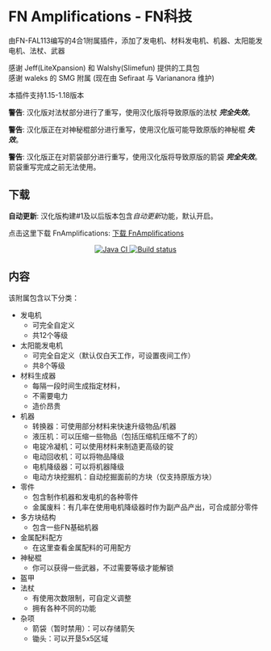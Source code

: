 # FN Amplifications - FN科技

由FN-FAL113编写的4合1附属插件，添加了发电机、材料发电机、机器、太阳能发电机、法杖、武器

感谢 Jeff(LiteXpansion) 和 Walshy(Slimefun) 提供的工具包  
感谢 waleks 的 SMG 附属 (现在由 Sefiraat 与 Variananora 维护)

本插件支持1.15-1.18版本

**警告**: 汉化版对法杖部分进行了重写，使用汉化版将导致原版的法杖 _**完全失效**_。

**警告**: 汉化版正在对神秘棍部分进行重写，使用汉化版可能导致原版的神秘棍 _**失效**_。

**警告**: 汉化版正在对箭袋部分进行重写，使用汉化版将导致原版的箭袋 _**完全失效**_。箭袋重写完成之前无法使用。

## 下载

**自动更新**: 汉化版构建#1及以后版本包含*自动更新*功能，默认开启。

点击这里下载 FnAmplifications: [下载 FnAmplifications](https://builds.guizhanss.net/ybw0014/FnAmplifications-CN/master)

<p align="center">
  <a href="https://github.com/ybw0014/FnAmplifications-CN/actions/workflows/maven.yml">
    <img src="https://github.com/ybw0014/FnAmplifications-CN/actions/workflows/maven.yml/badge.svg" alt="Java CI"/>
  </a>
  <a href="https://builds.guizhanss.net/ybw0014/FnAmplifications-CN/master">
    <img src="https://builds.guizhanss.net/f/ybw0014/FnAmplifications-CN/master/badge.svg" alt="Build status"/>
  </a>
</p>

## 内容

该附属包含以下分类：

- 发电机
    - 可完全自定义
    - 共12个等级
- 太阳能发电机
    - 可完全自定义（默认仅白天工作，可设置夜间工作）
    - 共8个等级
- 材料生成器
    - 每隔一段时间生成指定材料，
    - 不需要电力
    - 造价昂贵
- 机器
    - 转换器：可使用部分材料来快速升级物品/机器
    - 液压机：可以压缩一些物品（包括压缩机压缩不了的）
    - 电锭冷凝机：可以使用材料来制造更高级的锭
    - 电动回收机：可以将物品降级
    - 电机降级器：可以将机器降级
    - 电动方块挖掘机：自动挖掘面前的方块（仅支持原版方块）
- 零件
    - 包含制作机器和发电机的各种零件
    - 金属废料：有几率在使用电机降级器时作为副产品产出，可合成部分零件
- 多方块结构
    - 包含一些FN基础机器
- 金属配料配方
    - 在这里查看金属配料的可用配方
- 神秘棍
    - 你可以获得一些武器，不过需要等级才能解锁
- 盔甲
- 法杖
    - 有使用次数限制，可自定义调整
    - 拥有各种不同的功能
- 杂项
    - 箭袋（暂时禁用）：可以存储箭矢
    - 锄头：可以开垦5x5区域